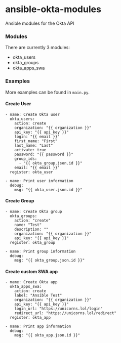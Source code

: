 # ansible-okta-modules
Ansible modules for the Okta API

### Modules

There are currently 3 modules:

* okta_users
* okta_groups
* okta_apps_swa

### Examples

More examples can be found in `main.py`.

#### Create User

```
- name: Create Okta user
  okta_users:
    action: create
    organization: "{{ organization }}"
    api_key: "{{ api_key }}"
    login: "{{ email }}"
    first_name: "First"
    last_name: "Last"
    activate: true
    password: "{{ password }}"
    group_ids:
      - "{{ okta_group.json.id }}"
    email: "{{ email }}"
  register: okta_user

- name: Print user information
  debug:
    msg: "{{ okta_user.json.id }}"
```

#### Create Group

```
- name: Create Okta group
  okta_groups:
    action: "create"
    name: "Test"
    description: ""
    organization: "{{ organization }}"
    api_key: "{{ api_key }}"
  register: okta_group

- name: Print group information
  debug:
    msg: "{{ okta_group.json.id }}"
```

#### Create custom SWA app

```
- name: Create Okta app
  okta_apps_swa:
    action: create
    label: "Ansible Test"
    organization: "{{ organization }}"
    api_key: "{{ api_key }}"
    login_url: "https://unicorns.lol/login"
    redirect_url: "https://unicorns.lol/redirect"
  register: okta_app

- name: Print app information
  debug:
    msg: "{{ okta_app.json.id }}"
```
